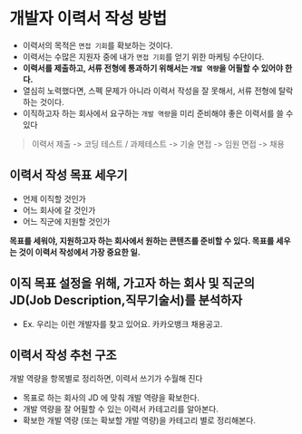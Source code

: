 # 개발자 이력서 작성 방법

- 이력서의 목적은 `면접 기회`를 확보하는 것이다.
- 이력서는 수많은 지원자 중에 내가 `면접 기회`를 얻기 위한 마케팅 수단이다.
- __이력서를 제출하고, 서류 전형에 통과하기 위해서는 `개발 역량`을 어필할 수 있어야 한다.__
- 열심히 노력했다면, 스펙 문제가 아니라 이력서 작성을 잘 못해서, 서류 전형에 탈락하는 것이다.
- 이직하고자 하는 회사에서 요구하는 `개발 역량`을 미리 준비해야 좋은 이력서를 쓸 수 있다

> 이력서 제출 -> 코딩 테스트 / 과제테스트 -> 기술 면접 -> 임원 면접 -> 채용

## 이력서 작성 목표 세우기

- 언제 이직할 것인가
- 어느 회사에 갈 것인가
- 어느 직군에 지원할 것인가

__목표를 세워야, 지원하고자 하는 회사에서 원하는 콘텐츠를 준비할 수 있다. 목표를 세우는 것이 이력서 작성에서 가장 중요한 일.__

## 이직 목표 설정을 위해, 가고자 하는 회사 및 직군의 JD(Job Description,직무기술서)를 분석하자

- Ex. 우리는 이런 개발자를 찾고 있어요. 카카오뱅크 채용공고.

## 이력서 작성 추천 구조

개발 역량을 항목별로 정리하면, 이력서 쓰기가 수월해 진다

- 목표로 하는 회사의 JD 에 맞춰 개발 역량을 확보한다.
- 개발 역량을 잘 어필할 수 있는 이력서 카테고리를 알아본다.
- 확보한 개발 역량 (또는 확보할 개발 역량)을 카테고리 별로 정리해본다.
